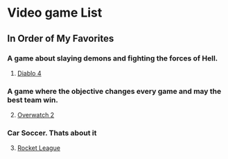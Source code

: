 # **Video game List**
## **In Order of My Favorites**

### A game about slaying demons and fighting the forces of Hell.
1. [Diablo 4](https://diablo4.blizzard.com/en-us/)

### A game where the objective changes every game and may the best team win.
2. [Overwatch 2](https://overwatch.blizzard.com/en-us/)

### Car Soccer. Thats about it
3. [Rocket League](https://www.rocketleague.com/en)

